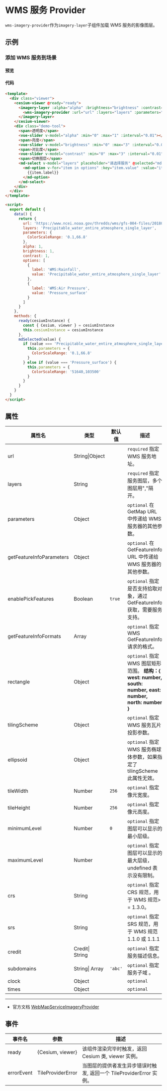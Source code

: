 # WMS 服务 Provider

`wms-imagery-provider`作为`imagery-layer`子组件加载 WMS 服务的影像图层。

## 示例

### 添加 WMS 服务到场景

#### 预览

<doc-preview>
  <template>
    <div class="viewer">
      <cesium-viewer @ready="ready">
       <imagery-layer :alpha="alpha" :brightness="brightness" :contrast="contrast">
        <wms-imagery-provider :url="url" :layers="layers" :parameters="parameters"></wms-imagery-provider>
       </imagery-layer>
      </cesium-viewer>
      <div class="demo-tool">
        <span>透明度</span>
        <vue-slider v-model="alpha" :min="0" :max="1" :interval="0.01"  ></vue-slider>
        <span>亮度</span>
        <vue-slider v-model="brightness" :min="0" :max="3" :interval="0.01"  ></vue-slider>
        <span>对比度</span>
        <vue-slider v-model="contrast" :min="0" :max="3" :interval="0.01"  ></vue-slider>
        <span>切换图层</span>
        <md-select v-model="layers" placeholder="请选择服务" @selected="mdSelected">
          <md-option
            v-for="item in options"
            :key="item.value"
            :value="item.value">
            {{item.label}}
          </md-option>
        </md-select>
      </div>
    </div>
  </template>

  <script>
    export default {
      data () {
        return {
          url: 'https://www.ncei.noaa.gov/thredds/wms/gfs-004-files/201809/20180916/gfs_4_20180916_0000_000.grb2',
          layers: 'Precipitable_water_entire_atmosphere_single_layer',
          parameters: {
            ColorScaleRange: '0.1,66.8'
          },
          alpha: 1,
          brightness: 1,
          contrast: 1,
          options: [{
            label: 'WMS:Rainfall',
            value: 'Precipitable_water_entire_atmosphere_single_layer'
          }, {
            label: 'WMS:Air Pressure',
            value: 'Pressure_surface'
          }]
        }
      },
      methods: {
        ready (cesiumInstance) {
          const {Cesium, viewer} = cesiumInstance
          this.cesiumInstance = cesiumInstance
        },
        mdSelected (value) {
          if (value === 'Precipitable_water_entire_atmosphere_single_layer') {
            this.parameters = {
              ColorScaleRange: '0.1,66.8'
            }
          } else if (value === 'Pressure_surface') {
            this.parameters = {
              ColorScaleRange: '51640,103500'
            }
          }
        }
      }
    }
  </script>
</doc-preview>

#### 代码

```html
<template>
  <div class="viewer">
    <cesium-viewer @ready="ready">
      <imagery-layer :alpha="alpha" :brightness="brightness" :contrast="contrast">
        <wms-imagery-provider :url="url" :layers="layers" :parameters="parameters"></wms-imagery-provider>
      </imagery-layer>
    </cesium-viewer>
    <div class="demo-tool">
      <span>透明度</span>
      <vue-slider v-model="alpha" :min="0" :max="1" :interval="0.01"></vue-slider>
      <span>亮度</span>
      <vue-slider v-model="brightness" :min="0" :max="3" :interval="0.01"></vue-slider>
      <span>对比度</span>
      <vue-slider v-model="contrast" :min="0" :max="3" :interval="0.01"></vue-slider>
      <span>切换图层</span>
      <md-select v-model="layers" placeholder="请选择服务" @selected="mdSelected">
        <md-option v-for="item in options" :key="item.value" :value="item.value">
          {{item.label}}
        </md-option>
      </md-select>
    </div>
  </div>
</template>

<script>
  export default {
    data() {
      return {
        url: 'https://www.ncei.noaa.gov/thredds/wms/gfs-004-files/201809/20180916/gfs_4_20180916_0000_000.grb2',
        layers: 'Precipitable_water_entire_atmosphere_single_layer',
        parameters: {
          ColorScaleRange: '0.1,66.8'
        },
        alpha: 1,
        brightness: 1,
        contrast: 1,
        options: [
          {
            label: 'WMS:Rainfall',
            value: 'Precipitable_water_entire_atmosphere_single_layer'
          },
          {
            label: 'WMS:Air Pressure',
            value: 'Pressure_surface'
          }
        ]
      }
    },
    methods: {
      ready(cesiumInstance) {
        const { Cesium, viewer } = cesiumInstance
        this.cesiumInstance = cesiumInstance
      },
      mdSelected(value) {
        if (value === 'Precipitable_water_entire_atmosphere_single_layer') {
          this.parameters = {
            ColorScaleRange: '0.1,66.8'
          }
        } else if (value === 'Pressure_surface') {
          this.parameters = {
            ColorScaleRange: '51640,103500'
          }
        }
      }
    }
  }
</script>
```

## 属性

<!-- prettier-ignore -->
| 属性名 | 类型 | 默认值 | 描述 |
| ------------------------ | --------------- | ------ | ------------------------------------------------------------------------- |
| url | String\|Object | | `required` 指定 WMS 服务地址。 |
| layers | String | | `required` 指定服务图层，多个图层用","隔开。 |
| parameters | Object | | `optional` 在 GetMap URL 中传递给 WMS 服务器的其他参数。 |
| getFeatureInfoParameters | Object | | `optional` 在 GetFeatureInfo URL 中传递给 WMS 服务器的其他参数。 |
| enablePickFeatures | Boolean | `true` | `optional` 指定是否支持拾取对象，通过 GetFeatureInfo 获取，需要服务支持。 |
| getFeatureInfoFormats | Array | | `optional` 指定 WMS GetFeatureInfo 请求的格式。 |
| rectangle | Object | | `optional` 指定 WMS 图层矩形范围。 **结构：{ west: number, south: number, east: number, north: number }** |
| tilingScheme | Object | | `optional` 指定 WMS 服务瓦片投影参数。 |
| ellipsoid | Object | | `optional` 指定 WMS 服务椭球体参数，如果指定了 tilingScheme 此属性无效。 |
| tileWidth | Number | `256` | `optional` 指定像元宽度。 |
| tileHeight | Number | `256` | `optional` 指定像元高度。 |
| minimumLevel | Number | `0` | `optional` 指定图层可以显示的最小层级。 |
| maximumLevel | Number | | `optional` 指定图层可以显示的最大层级，undefined 表示没有限制。 |
| crs | String | | `optional` 指定 CRS 规范，用于 WMS 规范> = 1.3.0。 |
| srs | String | | `optional` 指定 SRS 规范，用于 WMS 规范 1.1.0 或 1.1.1 |
| credit | Credit\| String | | `optional` 指定服务描述信息。 |
| subdomains | String\| Array | `'abc'` | `optional` 指定服务子域 。 |
| clock | Object | | `optional` |
| times | Object | | `optional` |

---

- 官方文档 [WebMapServiceImageryProvider](https://cesiumjs.org/Cesium/Build/Documentation/WebMapServiceImageryProvider.html)

## 事件

| 事件名     | 参数              | 描述                                                                |
| ---------- | ----------------- | ------------------------------------------------------------------- |
| ready      | {Cesium, viewer}  | 该组件渲染完毕时触发，返回 Cesium 类, viewer 实例。                 |
| errorEvent | TileProviderError | 当图层的提供者发生异步错误时触发, 返回一个 TileProviderError 实例。 |
